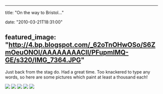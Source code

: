 
---
title: "On the way to Bristol..."

date: "2010-03-21T18:31:00"

featured_image: "http://4.bp.blogspot.com/_62oTnOHwOSo/S6ZmOeuONOI/AAAAAAAACII/PFupmlMQ-GE/s320/IMG_7364.JPG"
---


Just back from the stag do.  Had a great time.  Too knackered to type any words, so here are some pictures which paint at least a thousand each!

<a href="http://4.bp.blogspot.com/_62oTnOHwOSo/S6ZmOeuONOI/AAAAAAAACII/PFupmlMQ-GE/s1600-h/IMG_7364.JPG"><img src="/images/on-the-way-to-bristol/IMG_7364.JPG"/></a>
<a href="http://3.bp.blogspot.com/_62oTnOHwOSo/S6ZmN32_udI/AAAAAAAACIA/ZPiKCnPF1Cg/s1600-h/IMG_7372.JPG"><img src="/images/on-the-way-to-bristol/IMG_7372.JPG"/></a>
<a href="http://4.bp.blogspot.com/_62oTnOHwOSo/S6ZmM6Fkr0I/AAAAAAAACHw/nCAr3PH4M1k/s1600-h/IMG_7382.JPG"><img src="/images/on-the-way-to-bristol/IMG_7382.JPG"/></a>
<a href="http://4.bp.blogspot.com/_62oTnOHwOSo/S6ZmMguJ-RI/AAAAAAAACHo/kQDy63Lhjf4/s1600-h/IMG_7390.JPG"><img src="/images/on-the-way-to-bristol/IMG_7390.JPG"/></a>
<a href="http://1.bp.blogspot.com/_62oTnOHwOSo/S6ZmNQZ7KcI/AAAAAAAACH4/mURJw-B0wSQ/s1600-h/IMG_8090.JPG"><img src="/images/on-the-way-to-bristol/IMG_8090.JPG"/></a>